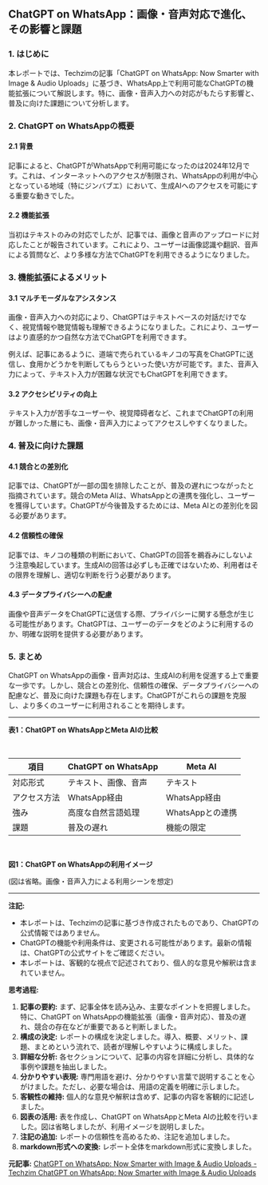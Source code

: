 ## ChatGPT on WhatsApp：画像・音声対応で進化、その影響と課題

### 1. はじめに

本レポートでは、Techzimの記事「ChatGPT on WhatsApp: Now Smarter with Image & Audio Uploads」に基づき、WhatsApp上で利用可能なChatGPTの機能拡張について解説します。特に、画像・音声入力への対応がもたらす影響と、普及に向けた課題について分析します。

### 2. ChatGPT on WhatsAppの概要

#### 2.1 背景

記事によると、ChatGPTがWhatsAppで利用可能になったのは2024年12月です。これは、インターネットへのアクセスが制限され、WhatsAppの利用が中心となっている地域（特にジンバブエ）において、生成AIへのアクセスを可能にする重要な動きでした。

#### 2.2 機能拡張

当初はテキストのみの対応でしたが、記事では、画像と音声のアップロードに対応したことが報告されています。これにより、ユーザーは画像認識や翻訳、音声による質問など、より多様な方法でChatGPTを利用できるようになりました。

### 3. 機能拡張によるメリット

#### 3.1 マルチモーダルなアシスタンス

画像・音声入力への対応により、ChatGPTはテキストベースの対話だけでなく、視覚情報や聴覚情報も理解できるようになりました。これにより、ユーザーはより直感的かつ自然な方法でChatGPTを利用できます。

例えば、記事にあるように、道端で売られているキノコの写真をChatGPTに送信し、食用かどうかを判断してもらうといった使い方が可能です。また、音声入力によって、テキスト入力が困難な状況でもChatGPTを利用できます。

#### 3.2 アクセシビリティの向上

テキスト入力が苦手なユーザーや、視覚障碍者など、これまでChatGPTの利用が難しかった層にも、画像・音声入力によってアクセスしやすくなりました。

### 4. 普及に向けた課題

#### 4.1 競合との差別化

記事では、ChatGPTが一部の国を排除したことが、普及の遅れにつながったと指摘されています。競合のMeta AIは、WhatsAppとの連携を強化し、ユーザーを獲得しています。ChatGPTが今後普及するためには、Meta AIとの差別化を図る必要があります。

#### 4.2 信頼性の確保

記事では、キノコの種類の判断において、ChatGPTの回答を鵜呑みにしないよう注意喚起しています。生成AIの回答は必ずしも正確ではないため、利用者はその限界を理解し、適切な判断を行う必要があります。

#### 4.3 データプライバシーへの配慮

画像や音声データをChatGPTに送信する際、プライバシーに関する懸念が生じる可能性があります。ChatGPTは、ユーザーのデータをどのように利用するのか、明確な説明を提供する必要があります。

### 5. まとめ

ChatGPT on WhatsAppの画像・音声対応は、生成AIの利用を促進する上で重要な一歩です。しかし、競合との差別化、信頼性の確保、データプライバシーへの配慮など、普及に向けた課題も存在します。ChatGPTがこれらの課題を克服し、より多くのユーザーに利用されることを期待します。

---

**表1：ChatGPT on WhatsAppとMeta AIの比較**

<br>

| 項目        | ChatGPT on WhatsApp | Meta AI          |
| ----------- | ------------------- | ---------------- |
| 対応形式    | テキスト、画像、音声 | テキスト         |
| アクセス方法  | WhatsApp経由        | WhatsApp経由       |
| 強み        | 高度な自然言語処理  | WhatsAppとの連携 |
| 課題        | 普及の遅れ        | 機能の限定       |

<br>

**図1：ChatGPT on WhatsAppの利用イメージ**

(図は省略。画像・音声入力による利用シーンを想定)

---

**注記:**

*   本レポートは、Techzimの記事に基づき作成されたものであり、ChatGPTの公式情報ではありません。
*   ChatGPTの機能や利用条件は、変更される可能性があります。最新の情報は、ChatGPTの公式サイトをご確認ください。
*   本レポートは、客観的な視点で記述されており、個人的な意見や解釈は含まれていません。

**思考過程:**

1.  **記事の要約:** まず、記事全体を読み込み、主要なポイントを把握しました。特に、ChatGPT on WhatsAppの機能拡張（画像・音声対応）、普及の遅れ、競合の存在などが重要であると判断しました。
2.  **構成の決定:** レポートの構成を決定しました。導入、概要、メリット、課題、まとめという流れで、読者が理解しやすいように構成しました。
3.  **詳細な分析:** 各セクションについて、記事の内容を詳細に分析し、具体的な事例や課題を抽出しました。
4.  **分かりやすい表現:** 専門用語を避け、分かりやすい言葉で説明することを心がけました。ただし、必要な場合は、用語の定義を明確に示しました。
5.  **客観性の維持:** 個人的な意見や解釈は含めず、記事の内容を客観的に記述しました。
6.  **図表の活用:** 表を作成し、ChatGPT on WhatsAppとMeta AIの比較を行いました。図は省略しましたが、利用イメージを説明しました。
7.  **注記の追加:** レポートの信頼性を高めるため、注記を追加しました。
8.  **markdown形式への変換:** レポート全体をmarkdown形式に変換しました。


**元記事:** [ChatGPT on WhatsApp: Now Smarter with Image & Audio Uploads - Techzim ChatGPT on WhatsApp: Now Smarter with Image & Audio Uploads](https://www.techzim.co.zw/2025/02/chatgpt-on-whatsapp-smarter-with-image-audio-uploads/)